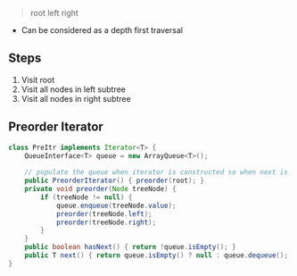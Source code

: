 > root left right
- Can be considered as a depth first traversal

## Steps
1. Visit root
2. Visit all nodes in left subtree
3. Visit all nodes in right subtree

## Preorder Iterator
```java
class PreItr implements Iterator<T> {
	QueueInterface<T> queue = new ArrayQueue<T>();
	
	// populate the queue when iterator is constructed so when next is called, directly get from the queue jiu can d
	public PreorderIterator() { preorder(root); }
	private void preorder(Node treeNode) {
		if (treeNode != null) {
			queue.enqueue(treeNode.value);
			preorder(treeNode.left);
			preorder(treeNode.right);
		}
	}
	public boolean hasNext() { return !queue.isEmpty(); }
	public T next() { return queue.isEmpty() ? null : queue.dequeue(); }
}
```